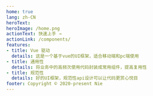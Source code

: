 ```yaml
---
home: true
lang: zh-CN
heroText:
heroImage: /home.png
actionText: 快速上手 →
actionLink: /components/
features:
- title: Vue 驱动
  details: 这是一个基于vue的UI框架，适合移动端和pc端使用
- title: 通用性
  details: 将业务中的高频次使用代码封装成常用组件，提高复用性
- title: 规范性
  details: 好的UI框架，规范性api设计可以让代码更赏心悦目
footer: Copyright © 2020-present Nie
---
```


